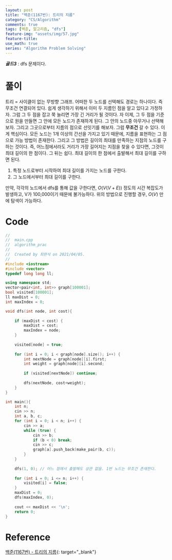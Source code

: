 ```yaml
---
layout: post
title: "백준(1167번): 트리의 지름"
category: "CS/Algorithm"
comments: true
tags: [백준, 알고리즘, "dfs"]
feature-img: "assets/img/57.jpg"
feature-title:
use_math: true
series: "Algorithm Problem Solving"
---
```


**_골드3_** : dfs 문제이다.

# 풀이

트리 = 사이클이 없는 무방향 그래프. 어떠한 두 노드를 선택해도 경로는 하나이다. 즉 무조건 연결되어 있다. 쉽게 생각하기 위해서 이미 두 지름인 점을 알고 있다고 가정하자. 그럼 그 두 점을 잡고 쭉 늘리면 가장 긴 거리가 될 것이다. 자 이제, 그 두 점을 기준으로 원을 만들면 그 안에 모든 노드가 존재하게 된다. 그 안의 노드중 아무거나 선택해보자. 그리고 그곳으로부터 지름의 점으로 선잇기를 해보자. 그럼 **무조건** 갈 수 있다. 이게 핵심이다. 모든 노드는 1개 이상의 간선을 가지고 있기 때문에, 지름을 표현하는 그 점으로 가능 방법이 존재한다. 그리고 그 방법은 길이의 최대를 만족하는 지점의 노드를 구하는 것이다. 즉, 어느점에서라도 거리가 가장 길어지는 지점을 찾을 수 있다면, 그것이 최대 길이의 한 점이다.
그 뒤는 쉽다. 최대 길이의 한 점에서 출발해서 최대 길이를 구하면 된다.

1. 특정 노드로부터 시작하여 최대 길이를 가지는 노드를 구한다.
2. 그 노드에서부터 최대 길이를 구한다.

만약, 각각의 노드에서 dfs를 통해 값을 구한다면, $O(V(V+E))$ 정도의 시간 복잡도가 발생하고, V가 100,000이기 때문에 불가능하다. 위의 방법으로 진행할 경우, $O(V)$ 만에 탐색이 가능하다.

# Code
```c++
//
//  main.cpp
//  algorithm_prac
//
//  Created by 최완식 on 2021/04/05.
//
#include <iostream>
#include <vector>
typedef long long ll;

using namespace std;
vector<pair<int, int>> graph[100001];
bool visited[100001];
ll maxDist = 0;
int maxIndex = 0;

void dfs(int node, int cost){
    
    if (maxDist < cost) {
        maxDist = cost;
        maxIndex = node;
    }
    
    visited[node] = true;
    
    for (int i = 0; i < graph[node].size(); i++) {
        int nextNode = graph[node][i].first;
        int weight = graph[node][i].second;
        
        if (visited[nextNode]) continue;
        
        dfs(nextNode, cost+weight);
    }
}

int main(){
    int n;
    cin >> n;
    int a, b, c;
    for (int i = 0; i < n; i++) {
        cin >> a;
        while (true) {
            cin >> b;
            if (b < 0) break;
            cin >> c;
            graph[a].push_back(make_pair(b, c));
        }
    }
    
    dfs(1, 0); // 어느 점에서 출발해도 상관 없음. 1번 노드는 무조건 존재한다.
    
    for (int i = 0; i <= n; i++) {
        visited[i] = false;
    }
    maxDist = 0;
    dfs(maxIndex, 0);
    
    cout << maxDist << '\n';
    return 0;
}
```

# Reference

[백준(1167번) - 트리의 지름](https://www.acmicpc.net/problem/1167){: target="\_blank"}
